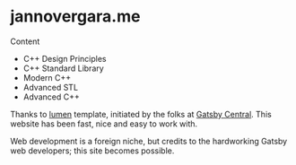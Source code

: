 # jannovergara.me

Content
- C++ Design Principles
- C++ Standard Library
- Modern C++
- Advanced STL
- Advanced C++

Thanks to
[lumen](https://github.com/alxshelepenok/gatsby-starter-lumen) template, initiated
by the folks at [Gatsby Central](https://www.gatsbycentral.com/). This website has been fast, nice and easy to work with.

Web development is a foreign niche, but credits to the hardworking Gatsby web developers; this site becomes possible.